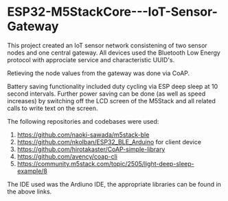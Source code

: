 # ESP32-M5StackCore---IoT-Sensor-Gateway

This project created an IoT sensor network consistening of two sensor nodes and one central gateway. All devices used the Bluetooth Low Energy protocol with approciate service and characteristic UUID's. 

Retieving the node values from the gateway was done via CoAP. 

Battery saving functionality included duty cycling via ESP deep sleep at 10 second intervals. Further power saving can be done (as well as speed increases) by switching off the LCD screen of the M5Stack and all related calls to write text on the screen. 

The following repositories and codebases were used: 
1. https://github.com/naoki-sawada/m5stack-ble
2. https://github.com/nkolban/ESP32_BLE_Arduino for client device
3. https://github.com/hirotakaster/CoAP-simple-library
4. https://github.com/avency/coap-cli
5. https://community.m5stack.com/topic/2505/light-deep-sleep-example/8

The IDE used was the Ardiuno IDE, the appropriate libraries can be found in the above links. 

